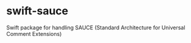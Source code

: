 # swift-sauce
Swift package for handling SAUCE (Standard Architecture for Universal Comment Extensions)
